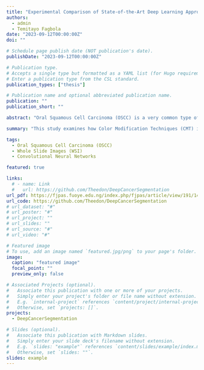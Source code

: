 ```yaml
---
title: "Experimental Comparison of State-of-the-Art Deep Learning Approaches for Oral Squamous Cell Carcinoma Cancer Segmentation"
authors:
  - admin
  - Temitayo Fagbola
date: "2023-09-12T00:00:00Z"
doi: ""

# Schedule page publish date (NOT publication's date).
publishDate: "2023-09-12T00:00:00Z"

# Publication type.
# Accepts a single type but formatted as a YAML list (for Hugo requirements).
# Enter a publication type from the CSL standard.
publication_types: ["thesis"]

# Publication name and optional abbreviated publication name.
publication: ""
publication_short: ""

abstract: "Oral Squamous Cell Carcinoma (OSCC) is a very common type of cancer that affects and can occur anywhere in the oral cavity. The segmentation of carcinoma cells from their non-carcinoma counterparts using deep learning architectures has been researched in some of the current studies, but further study is required in this area. In this research, the performance of the U-Net architecture and five modifications of the U-Net design is experimentally compared for the segmentation of OSCC images. High-quality Whole Slide Images (WSI) samples from the Oral Cancer (ORCA) dataset were used. Image augmentation and some other data preprocessing techniques were also used on the images before they were fed into the deep learning architectures. The architecture that gave the best performance is the U-Net with Inception-Resnet-v2 with an IOU score of 0.87, an F1 score of 0.86, a sensitivity of 0.86, and a specificity of 0.93. A key result of this research is that all of the U-Net modifications performed better when compared to the U- Net architecture."

summary: "This study examines how Color Modification Techniques (CMT) improve the performance of U-Net-based models in segmenting Oral Squamous Cell Carcinoma (OSCC) using a dataset of 200 images. Results show that CMT enhances segmentation accuracy and efficiency."

tags:
  - Oral Squamous Cell Carcinoma (OSCC)
  - Whole Slide Images (WSI)
  - Convolutional Neural Networks

featured: true

links:
  # - name: Link
  #   url: https://github.com/Theedon/DeepCancerSegmentation
url_pdf: https://fjpas.fuoye.edu.ng/index.php/fjpas/article/view/191/140
url_code: https://github.com/Theedon/DeepCancerSegmentation
# url_dataset: "#"
# url_poster: "#"
# url_project: ""
# url_slides: ""
# url_source: "#"
# url_video: "#"

# Featured image
# To use, add an image named `featured.jpg/png` to your page's folder.
image:
  caption: "featured image"
  focal_point: ""
  preview_only: false

# Associated Projects (optional).
#   Associate this publication with one or more of your projects.
#   Simply enter your project's folder or file name without extension.
#   E.g. `internal-project` references `content/project/internal-project/index.md`.
#   Otherwise, set `projects: []`.
projects:
  - DeepCancerSegmentation

# Slides (optional).
#   Associate this publication with Markdown slides.
#   Simply enter your slide deck's filename without extension.
#   E.g. `slides: "example"` references `content/slides/example/index.md`.
#   Otherwise, set `slides: ""`.
slides: example
---
```


<!-- This work is driven by the results in my [previous paper](/publication/conference-paper/) on LLMs.

{{% callout note %}}
Create your slides in Markdown - click the _Slides_ button to check out the example.
{{% /callout %}}

Add the publication's **full text** or **supplementary notes** here. You can use rich formatting such as including [code, math, and images](https://docs.hugoblox.com/content/writing-markdown-latex/). -->
